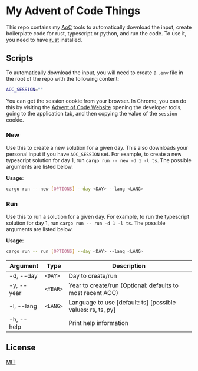 # My Advent of Code Things

This repo contains my [AoC](https://adventofcode.com/) tools to automatically download the input, create boilerplate code for rust, typescript or python, and run the code. To use it, you need to have [rust](https://www.rust-lang.org/tools/install) installed.

## Scripts

To automatically download the input, you will need to create a `.env` file in the root of the repo with the following content:

```bash
AOC_SESSION=""
```

You can get the session cookie from your browser. In Chrome, you can do this by visiting the [Advent of Code Website](https://adventofcode.com/) opening the developer tools, going to the application tab, and then copying the value of the `session` cookie.

### New

Use this to create a new solution for a given day. This also downloads your personal input if you have `AOC_SESSION` set. For example, to create a new typescript solution for day 1, run `cargo run -- new -d 1 -l ts`. The possible arguments are listed below.

**Usage**:

```bash
cargo run -- new [OPTIONS] --day <DAY> --lang <LANG>
```

### Run

Use this to run a solution for a given day. For example, to run the typescript solution for day 1, run `cargo run -- run -d 1 -l ts`. The possible arguments are listed below.

**Usage**:

```bash
cargo run -- run [OPTIONS] --day <DAY> --lang <LANG>
```

| Argument    | Type      | Description                                                  |
|------------ |---------- |------------------------------------------------------------- |
| -d, --day   | `<DAY>`   | Day to create/run                                            |
| -y, --year  | `<YEAR>`  | Year to create/run (Optional: defaults to most recent AOC)    |
| -l, --lang  | `<LANG>`  | Language to use [default: ts] [possible values: rs, ts, py]  |
| -h, --help  |           | Print help information                                       |

## License

[MIT](LICENSE)
